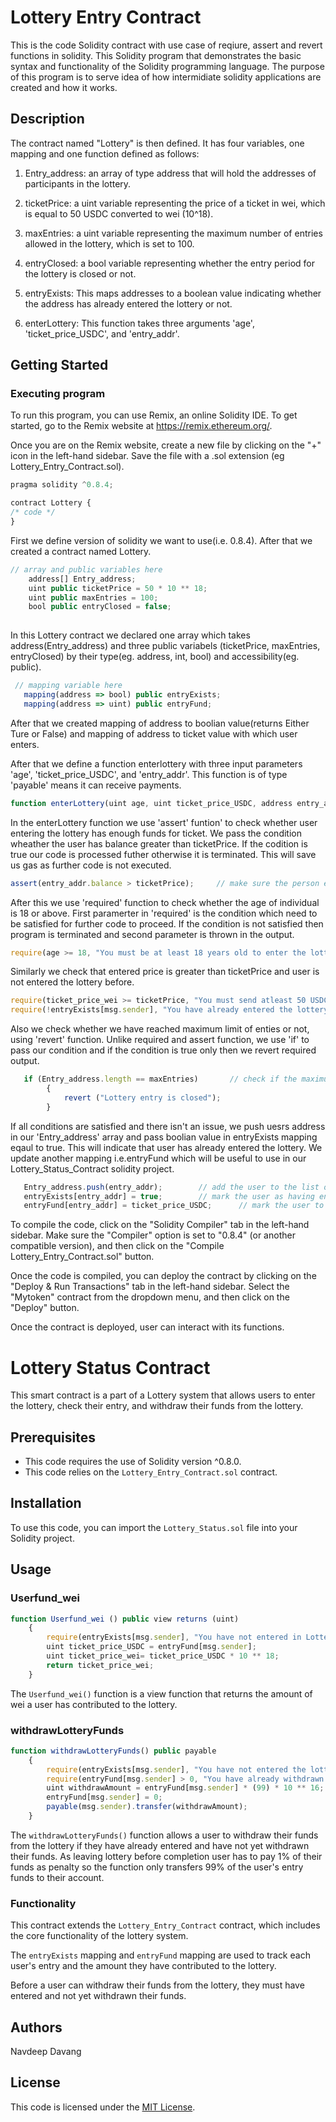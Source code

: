 # Lottery Entry Contract

This is the code Solidity contract with use case of reqiure, assert and revert functions in solidity. This Solidity program that demonstrates the basic syntax and functionality of the Solidity programming language. The purpose of this program is to serve idea of how intermidiate solidity applications are created and how it works.

## Description

The contract named "Lottery" is then defined. It has four variables, one mapping and one function defined as follows:

1) Entry_address: an array of type address that will hold the addresses of participants in the lottery.
2) ticketPrice: a uint variable representing the price of a ticket in wei, which is equal to 50 USDC converted to wei (10^18).
3) maxEntries: a uint variable representing the maximum number of entries allowed in the lottery, which is set to 100.
4) entryClosed: a bool variable representing whether the entry period for the lottery is closed or not.

5) entryExists: This maps addresses to a boolean value indicating whether the address has already entered the lottery or not.

6) enterLottery: This function takes three arguments 'age', 'ticket_price_USDC', and 'entry_addr'.


## Getting Started

### Executing program
To run this program, you can use Remix, an online Solidity IDE. To get started, go to the Remix website at https://remix.ethereum.org/.

Once you are on the Remix website, create a new file by clicking on the "+" icon in the left-hand sidebar. Save the file with a .sol extension (eg Lottery_Entry_Contract.sol).

```javascript
pragma solidity ^0.8.4;

contract Lottery {
/* code */
}
```
First we define version of solidity we want to use(i.e. 0.8.4). After that we created a contract named Lottery.

```javascript
// array and public variables here
    address[] Entry_address;
    uint public ticketPrice = 50 * 10 ** 18;
    uint public maxEntries = 100;
    bool public entryClosed = false;
    
```
In this Lottery contract we declared one array which takes address(Entry_address) and three public variabels (ticketPrice, maxEntries, entryClosed) by their type(eg. address, int, bool) and accessibility(eg. public).

```javascript
 // mapping variable here
   mapping(address => bool) public entryExists;
   mapping(address => uint) public entryFund;
 ```   
After that we created mapping of address to boolian value(returns Either Ture or False) and mapping of address to ticket value with which user enters. 

After that we define a function enterlottery with three input parameters 'age', 'ticket_price_USDC', and 'entry_addr'. This function is of type 'payable' means it can receive payments. 
```javascript
function enterLottery(uint age, uint ticket_price_USDC, address entry_addr) public payable {}
 ``` 
 
 In the enterLottery function we use 'assert' funtion' to check whether user entering the lottery has enough funds for ticket. We pass the condition wheather the user has balance greater than ticketPrice. If the codition is true our code is processed futher otherwise it is terminated. This will save us gas as further code is not executed.
 ```javascript
 assert(entry_addr.balance > ticketPrice);     // make sure the person entering the lottery has enough funds for a ticket
 ```

After this we use 'required' function to check whether the age of individual is 18 or above. First paramerter in 'required' is the condition which need to be satisfied for further code to proceed. If the condition is not satisfied then program is terminated and second parameter is thrown in the output. 
 ```javascript
 require(age >= 18, "You must be at least 18 years old to enter the lottery");      // check user age 
```

Similarly we check that entered price is greater than ticketPrice and user is not entered the lottery before.
 ```javascript
 require(ticket_price_wei >= ticketPrice, "You must send atleast 50 USDC to enter the lottery");
 require(!entryExists[msg.sender], "You have already entered the lottery");      // check if the user has already entered
```

Also we check whether we have reached maximum limit of enties or not, using 'revert' function. Unlike required and assert function, we use 'if' to pass our condition and if the condition is true only then we revert required output.
```javascript
   if (Entry_address.length == maxEntries)       // check if the maximum number of entries has been reached
        {
            revert ("Lottery entry is closed");
        }
```

If all conditions are satisfied and there isn't an issue, we push uesrs address in our 'Entry_address' array and pass boolian value in entryExists mapping eqaul to true. This will indicate that user has already entered the lottery. We update another mapping i.e.entryFund which will be useful to use in our Lottery_Status_Contract solidity project.
```javascript
   Entry_address.push(entry_addr);        // add the user to the list of Entry_address
   entryExists[entry_addr] = true;        // mark the user as having entered
   entryFund[entry_addr] = ticket_price_USDC;      // mark the user to ticket value with which he has entered
```

To compile the code, click on the "Solidity Compiler" tab in the left-hand sidebar. Make sure the "Compiler" option is set to "0.8.4" (or another compatible version), and then click on the "Compile Lottery_Entry_Contract.sol" button.

Once the code is compiled, you can deploy the contract by clicking on the "Deploy & Run Transactions" tab in the left-hand sidebar. Select the "Mytoken" contract from the dropdown menu, and then click on the "Deploy" button.

Once the contract is deployed, user can interact with its functions.







# Lottery Status Contract


This smart contract is a part of a Lottery system that allows users to enter the lottery, check their entry, and withdraw their funds from the lottery. 


## Prerequisites

- This code requires the use of Solidity version ^0.8.0. 
- This code relies on the `Lottery_Entry_Contract.sol` contract. 

## Installation

To use this code, you can import the `Lottery_Status.sol` file into your Solidity project. 

## Usage

### Userfund_wei
```javascript
function Userfund_wei () public view returns (uint)                                 // returns the amound which user has funded
    {
        require(entryExists[msg.sender], "You have not entered in Lottery" );
        uint ticket_price_USDC = entryFund[msg.sender];
        uint ticket_price_wei= ticket_price_USDC * 10 ** 18;
        return ticket_price_wei;
    }
```
The `Userfund_wei()` function is a view function that returns the amount of wei a user has contributed to the lottery. 


### withdrawLotteryFunds
```javascript
function withdrawLotteryFunds() public payable 
    {
        require(entryExists[msg.sender], "You have not entered the lottery");          //Checks whether person withdrawing is part of lottery
        require(entryFund[msg.sender] > 0, "You have already withdrawn your funds");   //checks whether user has already withdrawn his fund or not
        uint withdrawAmount = entryFund[msg.sender] * (99) * 10 ** 16;
        entryFund[msg.sender] = 0;
        payable(msg.sender).transfer(withdrawAmount);
    }
```
The `withdrawLotteryFunds()` function allows a user to withdraw their funds from the lottery if they have already entered and have not yet withdrawn their funds. As leaving lottery before completion user has to pay 1% of their funds as penalty so the function only transfers 99% of the user's entry funds to their account. 

### Functionality

This contract extends the `Lottery_Entry_Contract` contract, which includes the core functionality of the lottery system. 

The `entryExists` mapping and `entryFund` mapping are used to track each user's entry and the amount they have contributed to the lottery. 

Before a user can withdraw their funds from the lottery, they must have entered and not yet withdrawn their funds. 



## Authors

Navdeep Davang  



## License

This code is licensed under the [MIT License](https://opensource.org/licenses/MIT).














